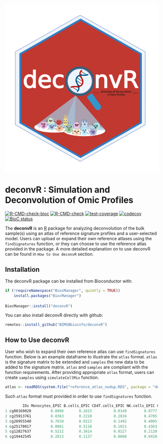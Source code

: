 
<!-- README.md is generated from README.Rmd. Please edit that file -->
<a name="deconvR_logo"/>
<div align="center">
<img src="https://github.com/BIMSBbioinfo/deconvR/blob/master/inst/deconvR_logo.png" alt="deconvR_logo" width="650"/ ></img>
</a>
</div>

# deconvR : Simulation and Deconvolution of Omic Profiles
[![R-CMD-check-bioc](https://github.com/BIMSBbioinfo/deconvR/actions/workflows/check-bioc.yml/badge.svg)](https://github.com/BIMSBbioinfo/deconvR/actions/workflows/check-bioc.yml)   [![R-CMD-check](https://github.com/BIMSBbioinfo/deconvR/actions/workflows/R-CMD-check.yaml/badge.svg)](https://github.com/BIMSBbioinfo/deconvR/actions/workflows/R-CMD-check.yaml) [![test-coverage](https://github.com/BIMSBbioinfo/deconvR/actions/workflows/test-coverage.yaml/badge.svg)](https://github.com/BIMSBbioinfo/deconvR/actions/workflows/test-coverage.yaml)  [![codecov](https://codecov.io/gh/BIMSBbioinfo/deconvR/branch/main/graph/badge.svg)](https://github.com/BIMSBbioinfo/deconvR/actions)   [![BioC status](http://www.bioconductor.org/shields/build/release/bioc/deconvR.svg)](https://bioconductor.org/checkResults/release/bioc-LATEST/deconvR)


<!-- badges: start -->
<!-- badges: end -->

The **deconvR** is an [R](http://en.wikipedia.org/wiki/R_%28programming_language%29) package for analyzing deconvolution of the bulk sample(s) using an atlas of reference signature profiles and a user-selected model. Users can upload or expand their own reference atlases using the `findSignatures` function, or they can choose to use the reference atlas provided in the package. A more detailed explanation on to use deconvR can be found in `How to Use deconvR` section.

## Installation

The deconvR package can be installed from Bioconductor with:

``` r
if (!requireNamespace("BiocManager", quietly = TRUE))
    install.packages("BiocManager")

BiocManager::install("deconvR")
```
You can also install deconvR directly with github:

``` r
remotes::install_github("BIMSBbioinfo/deconvR")
```

## How to Use deconvR
User who wish to expand their own reference atlas can use `findSignatures` function. Below is an example dataframe to illustrate the `atlas` format. `atlas` is the signature matrix to be extended and `samples` the new data to be added to the signature matrix. `atlas` and `samples` are compliant with the function requirements. After providing appropriate `atlas` format, users can create `samples` using `simulateCellMix` function.

``` r 
atlas <- readRDS(system.file("reference_atlas_nodup.RDS", package = "deconvR")) #Read the reference atlas provided within the package
```
Such `atlas` format must provided in order to use `findSignatures` function.
``` r 
        IDs Monocytes_EPIC B.cells_EPIC CD4T.cells_EPIC NK.cells_EPIC CD8T.cells_EPIC
1 cg08169020         0.8866       0.2615          0.0149        0.0777          0.0164
2 cg25913761         0.8363       0.2210          0.2816        0.4705          0.3961
3 cg26955540         0.7658       0.0222          0.1492        0.4005          0.3474
4 cg25170017         0.8861       0.5116          0.1021        0.4363          0.0875
5 cg12827637         0.5212       0.3614          0.0227        0.2120          0.0225
6 cg19442545         0.2013       0.1137          0.0608        0.0410          0.0668
```

